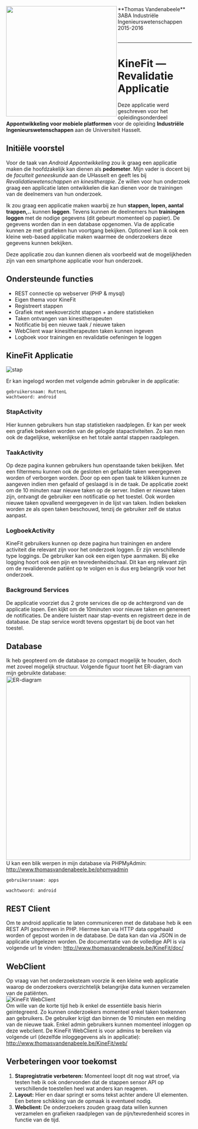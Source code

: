 

<img align="left" width="300px" src="http://thomasvandenabeele.be/KineFit/logoFIIW.png">
**Thomas Vandenabeele**
3ABA Industriële Ingenieurswetenschappen
2015-2016<br/><br/>

----

# KineFit &mdash; Revalidatie Applicatie

Deze applicatie werd geschreven voor het opleidingsonderdeel **Appontwikkeling voor mobiele platformen** voor de opleiding **Industriële Ingenieurswetenschappen** aan de Universiteit Hasselt.
 
## Initiële voorstel

Voor de taak van *Android Appontwikkeling* zou ik graag een applicatie maken die hoofdzakelijk kan dienen als **pedometer**.
Mijn vader is docent bij de *faculteit geneeskunde* aan de UHasselt en geeft les bij *Revalidatiewetenschappen en kinesitherapie*.
Ze willen voor hun onderzoek graag een applicatie laten ontwikkelen die kan dienen voor de trainingen van de deelnemers van hun onderzoek.

Ik zou graag een applicatie maken waarbij ze hun **stappen, lopen, aantal trappen,..** kunnen **loggen**.
Tevens kunnen de deelnemers hun **trainingen loggen** met de nodige gegevens (dit gebeurt momenteel op papier).
De gegevens worden dan in een database opgenomen. Via de applicatie kunnen ze met grafieken hun voortgang bekijken.
Optioneel kan ik ook een kleine web-based applicatie maken waarmee de onderzoekers deze gegevens kunnen bekijken.

Deze applicatie zou dan kunnen dienen als voorbeeld wat de mogelijkheden zijn van een smartphone applicatie voor hun onderzoek.

## Ondersteunde functies
* REST connectie op webserver (PHP & mysql)
* Eigen thema voor KineFit
* Registreert stappen
* Grafiek met weekoverzicht stappen + andere statistieken
* Taken ontvangen van kinesitherapeuten
* Notificatie bij een nieuwe taak / nieuwe taken
* WebClient waar kinesitherapeuten taken kunnen ingeven
* Logboek voor trainingen en revalidatie oefeningen te loggen

## KineFit Applicatie

<img src="http://thomasvandenabeele.be/KineFit/app.png" alt="stap">

Er kan ingelogd worden met volgende admin gebruiker in de applicatie:

```
gebruikersnaam: RuttenL
wachtwoord: android
```

### StapActivity

Hier kunnen gebruikers hun stap statistieken raadplegen. Er kan per week een grafiek bekeken worden van de gelogde stapactiviteiten. Zo kan men ook de dagelijkse, wekenlijkse en het totale aantal stappen raadplegen.

### TaakActivity

Op deze pagina kunnen gebruikers hun openstaande taken bekijken. Met een filtermenu kunnen ook de gesloten en gefaalde taken weergegeven worden of verborgen worden. Door op een open taak te klikken kunnen ze aangeven indien men gefaald of geslaagd is in de taak. De applicatie zoekt om de 10 minuten naar nieuwe taken op de server. Indien er nieuwe taken zijn, ontvangt de gebruiker een notificatie op het toestel. Ook worden nieuwe taken opvallend weergegeven in de lijst van taken. Indien bekeken worden ze als open taken beschouwd, tenzij de gebruiker zelf de status aanpast.

### LogboekActivity

KineFit gebruikers kunnen op deze pagina hun trainingen en andere activiteit die relevant zijn voor het onderzoek loggen. Er zijn verschillende type loggings. De gebruiker kan ook een eigen type aanmaken. Bij elke logging hoort ook een pijn en tevredenheidschaal. Dit kan erg relevant zijn om de revaliderende patiënt op te volgen en is dus erg belangrijk voor het onderzoek.

### Background Services

De applicatie voorziet dus 2 grote services die op de achtergrond van de applicatie lopen. Een kijkt om de 10minuten voor nieuwe taken en genereert de notificaties. De andere luistert naar stap-events en registreert deze in de database. De stap service wordt tevens opgestart bij de boot van het toestel.

## Database

Ik heb geopteerd om de database zo compact mogelijk te houden, doch met zoveel mogelijk structuur. Volgende figuur toont het ER-diagram van mijn gebruikte database:
<br/><img src="http://thomasvandenabeele.be/KineFit/ER.png" alt="ER-diagram" width="500px"><br/>
U kan een blik werpen in mijn database via PHPMyAdmin: http://www.thomasvandenabeele.be/phpmyadmin
```
gebruikersnaam: apps
```

```
wachtwoord: android
```

## REST Client

Om te android applicatie te laten communiceren met de database heb ik een REST API geschreven in PHP. Hiermee kan via HTTP data opgehaald worden of gepost worden in de database. De data kan dan via JSON in de applicatie uitgelezen worden.
De documentatie van de volledige API is via volgende url te vinden: http://www.thomasvandenabeele.be/KineFit/doc/


## WebClient

Op vraag van het onderzoeksteam voorzie ik een kleine web applicatie waarop de onderzoekers overzichtelijk belangrijke data kunnen verzamelen van de patiënten. 
<br/><img src="http://thomasvandenabeele.be/KineFit/webclient.png" alt="KineFit WebClient"><br/>
Om wille van de korte tijd heb ik enkel de essentiële basis hierin geintegreerd. Zo kunnen onderzoekers momenteel enkel taken toekennen aan gebruikers. De gebruiker krijgt dan binnen de 10 minuten een melding van de nieuwe taak. Enkel admin gebruikers kunnen momenteel inloggen op deze webclient.
De KineFit WebClient is voor admins te bereiken via volgende url (dezelfde inloggegevens als in applicatie): http://www.thomasvandenabeele.be/KineFit/web/

## Verbeteringen voor toekomst

1. **Stapregistratie verbeteren:** Momenteel loopt dit nog wat stroef, via testen heb ik ook ondervonden dat de stappen sensor API op verschillende toestellen heel wat anders kan reageren.
2. **Layout:** Hier en daar springt er soms tekst achter andere UI elementen. Een betere schikking van de opmaak is eventueel nodig.
3. **Webclient:** De onderzoekers zouden graag data willen kunnen verzamelen en grafieken raadplegen van de pijn/tevredenheid scores in functie van de tijd.
